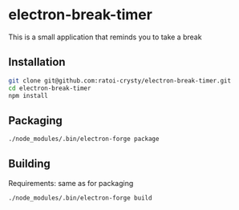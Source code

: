 # electron-break-timer
This is a small application that reminds you to take a break
## Installation
```sh
git clone git@github.com:ratoi-crysty/electron-break-timer.git
cd electron-break-timer
npm install
```
## Packaging
```sh
./node_modules/.bin/electron-forge package
```
## Building
Requirements: same as for packaging
```sh
./node_modules/.bin/electron-forge build
```
